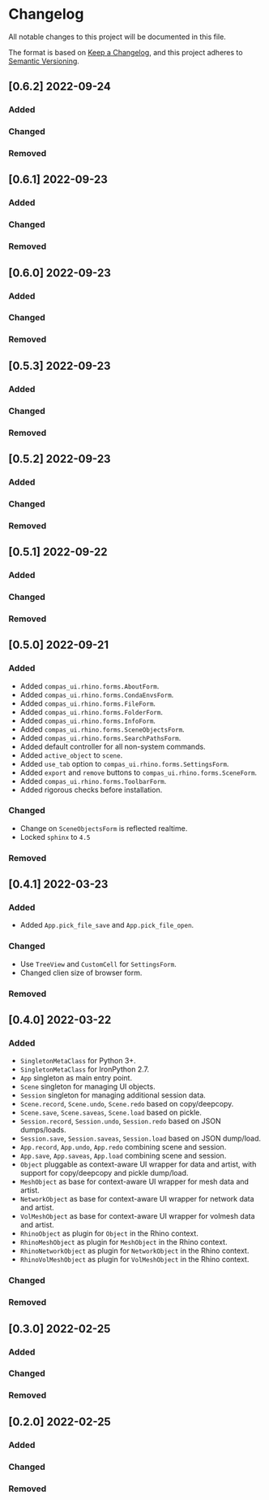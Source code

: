 # Changelog

All notable changes to this project will be documented in this file.

The format is based on [Keep a Changelog](https://keepachangelog.com/en/1.0.0/),
and this project adheres to [Semantic Versioning](https://semver.org/spec/v2.0.0.html).

## [0.6.2] 2022-09-24

### Added

### Changed

### Removed


## [0.6.1] 2022-09-23

### Added

### Changed

### Removed


## [0.6.0] 2022-09-23

### Added

### Changed

### Removed


## [0.5.3] 2022-09-23

### Added

### Changed

### Removed


## [0.5.2] 2022-09-23

### Added

### Changed

### Removed


## [0.5.1] 2022-09-22

### Added

### Changed

### Removed


## [0.5.0] 2022-09-21

### Added

* Added `compas_ui.rhino.forms.AboutForm`.
* Added `compas_ui.rhino.forms.CondaEnvsForm`.
* Added `compas_ui.rhino.forms.FileForm`.
* Added `compas_ui.rhino.forms.FolderForm`.
* Added `compas_ui.rhino.forms.InfoForm`.
* Added `compas_ui.rhino.forms.SceneObjectsForm`.
* Added `compas_ui.rhino.forms.SearchPathsForm`.
* Added default controller for all non-system commands.
* Added `active_object` to `scene`.
* Added `use_tab` option to `compas_ui.rhino.forms.SettingsForm`.
* Added `export` and `remove` buttons to `compas_ui.rhino.forms.SceneForm`.
* Added `compas_ui.rhino.forms.ToolbarForm`.
* Added rigorous checks before installation.

### Changed

* Change on `SceneObjectsForm` is reflected realtime.
* Locked `sphinx` to `4.5`

### Removed


## [0.4.1] 2022-03-23

### Added

* Added `App.pick_file_save` and `App.pick_file_open`.

### Changed

* Use `TreeView` and `CustomCell` for `SettingsForm`.
* Changed clien size of browser form.

### Removed


## [0.4.0] 2022-03-22

### Added

* `SingletonMetaClass` for Python 3+.
* `SingletonMetaClass` for IronPython 2.7.
* `App` singleton as main entry point.
* `Scene` singleton for managing UI objects.
* `Session` singleton for managing additional session data.
* `Scene.record`, `Scene.undo`, `Scene.redo` based on copy/deepcopy.
* `Scene.save`, `Scene.saveas`, `Scene.load` based on pickle.
* `Session.record`, `Session.undo`, `Session.redo` based on JSON dumps/loads.
* `Session.save`, `Session.saveas`, `Session.load` based on JSON dump/load.
* `App.record`, `App.undo`, `App.redo` combining scene and session.
* `App.save`, `App.saveas`, `App.load` combining scene and session.
* `Object` pluggable as context-aware UI wrapper for data and artist, with support for copy/deepcopy and pickle dump/load.
* `MeshObject` as base for context-aware UI wrapper for mesh data and artist.
* `NetworkObject` as base for context-aware UI wrapper for network data and artist.
* `VolMeshObject` as base for context-aware UI wrapper for volmesh data and artist.
* `RhinoObject` as plugin for `Object` in the Rhino context.
* `RhinoMeshObject` as plugin for `MeshObject` in the Rhino context.
* `RhinoNetworkObject` as plugin for `NetworkObject` in the Rhino context.
* `RhinoVolMeshObject` as plugin for `VolMeshObject` in the Rhino context.

### Changed

### Removed


## [0.3.0] 2022-02-25

### Added

### Changed

### Removed


## [0.2.0] 2022-02-25

### Added

### Changed

### Removed

